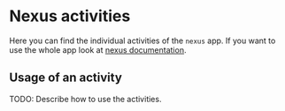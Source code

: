 # Nexus activities

Here you can find the individual activities of the `nexus` app.
If you want to use the whole app look at [nexus documentation](https://github.com/digital-blueprint/nexus-app).

## Usage of an activity

TODO: Describe how to use the activities.

